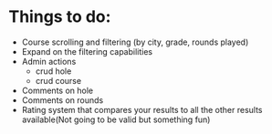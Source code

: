 # Things to do:
- Course scrolling and filtering (by city, grade, rounds played)
- Expand on the filtering capabilities
- Admin actions
    - crud hole
    - crud course
- Comments on hole
- Comments on rounds
- Rating system that compares your results to all the other results available(Not going to be valid but something fun)